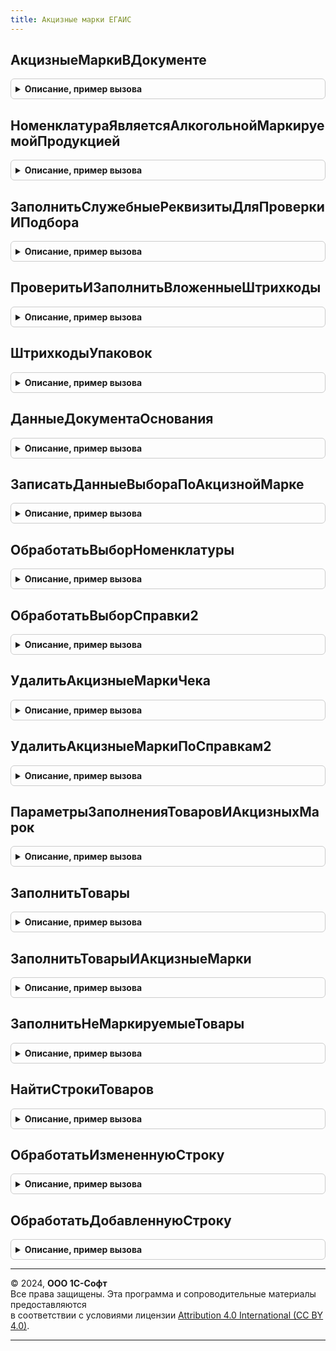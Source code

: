 ```yaml
---
title: Акцизные марки ЕГАИС
---
```



## АкцизныеМаркиВДокументе
<details style="margin: 1em 0; padding: 0.5em; border: 1px solid #ccc; border-radius: 6px;">

<summary style="font-weight: bold; cursor: pointer;">Описание, пример вызова</summary>

```bsl

Функция АкцизныеМаркиВДокументе(Форма, ПараметрыСканирования) Экспорт
```

Пример вызова
```bsl
Результат = АкцизныеМаркиЕГАИС.АкцизныеМаркиВДокументе(Форма, ПараметрыСканирования) 
```
</details>

## НоменклатураЯвляетсяАлкогольнойМаркируемойПродукцией
<details style="margin: 1em 0; padding: 0.5em; border: 1px solid #ccc; border-radius: 6px;">

<summary style="font-weight: bold; cursor: pointer;">Описание, пример вызова</summary>

```bsl

Функция НоменклатураЯвляетсяАлкогольнойМаркируемойПродукцией(Номенклатура) Экспорт
```

Пример вызова
```bsl
Результат = АкцизныеМаркиЕГАИС.НоменклатураЯвляетсяАлкогольнойМаркируемойПродукцией(Номенклатура) 
```
</details>

## ЗаполнитьСлужебныеРеквизитыДляПроверкиИПодбора
<details style="margin: 1em 0; padding: 0.5em; border: 1px solid #ccc; border-radius: 6px;">

<summary style="font-weight: bold; cursor: pointer;">Описание, пример вызова</summary>

```bsl

Процедура ЗаполнитьСлужебныеРеквизитыДляПроверкиИПодбора(ВходящиеДанные, ЧастичноеВыбытиеДоступно) Экспорт
```

Пример вызова
```bsl
АкцизныеМаркиЕГАИС.ЗаполнитьСлужебныеРеквизитыДляПроверкиИПодбора(ВходящиеДанные, ЧастичноеВыбытиеДоступно) 
```
</details>

## ПроверитьИЗаполнитьВложенныеШтрихкоды
<details style="margin: 1em 0; padding: 0.5em; border: 1px solid #ccc; border-radius: 6px;">

<summary style="font-weight: bold; cursor: pointer;">Описание, пример вызова</summary>

```bsl

Процедура ПроверитьИЗаполнитьВложенныеШтрихкоды(ДеревоУпаковок, ВложенныеШтрихкоды, АкцизныеМаркиВДокументе, Экспорт
```

Пример вызова
```bsl
АкцизныеМаркиЕГАИС.ПроверитьИЗаполнитьВложенныеШтрихкоды(ДеревоУпаковок, ВложенныеШтрихкоды, АкцизныеМаркиВДокументе, );
```
</details>

## ШтрихкодыУпаковок
<details style="margin: 1em 0; padding: 0.5em; border: 1px solid #ccc; border-radius: 6px;">

<summary style="font-weight: bold; cursor: pointer;">Описание, пример вызова</summary>

```bsl

Функция ШтрихкодыУпаковок(Источник, ОрганизацияЕГАИС, ИмяКолонкиАлкогольнаяПродукция = "АлкогольнаяПродукция", Экспорт
```

Пример вызова
```bsl
Результат = АкцизныеМаркиЕГАИС.ШтрихкодыУпаковок(Источник, ОрганизацияЕГАИС, ИмяКолонкиАлкогольнаяПродукция, );
```
</details>

## ДанныеДокументаОснования
<details style="margin: 1em 0; padding: 0.5em; border: 1px solid #ccc; border-radius: 6px;">

<summary style="font-weight: bold; cursor: pointer;">Описание, пример вызова</summary>

```bsl

Функция ДанныеДокументаОснования(ПараметрыСканирования) Экспорт
```

Пример вызова
```bsl
Результат = АкцизныеМаркиЕГАИС.ДанныеДокументаОснования(ПараметрыСканирования) 
```
</details>

## ЗаписатьДанныеВыбораПоАкцизнойМарке
<details style="margin: 1em 0; padding: 0.5em; border: 1px solid #ccc; border-radius: 6px;">

<summary style="font-weight: bold; cursor: pointer;">Описание, пример вызова</summary>

```bsl

Процедура ЗаписатьДанныеВыбораПоАкцизнойМарке(ДанныеШтрихкода, ДанныеВыбора) Экспорт
```

Пример вызова
```bsl
АкцизныеМаркиЕГАИС.ЗаписатьДанныеВыбораПоАкцизнойМарке(ДанныеШтрихкода, ДанныеВыбора) 
```
</details>

## ОбработатьВыборНоменклатуры
<details style="margin: 1em 0; padding: 0.5em; border: 1px solid #ccc; border-radius: 6px;">

<summary style="font-weight: bold; cursor: pointer;">Описание, пример вызова</summary>

```bsl

Функция ОбработатьВыборНоменклатуры(Форма, РезультатВыбора, РезультатОбработкиШтрихкода, КэшированныеЗначения) Экспорт
```

Пример вызова
```bsl
Результат = АкцизныеМаркиЕГАИС.ОбработатьВыборНоменклатуры(Форма, РезультатВыбора, РезультатОбработкиШтрихкода, КэшированныеЗначения) 
```
</details>

## ОбработатьВыборСправки2
<details style="margin: 1em 0; padding: 0.5em; border: 1px solid #ccc; border-radius: 6px;">

<summary style="font-weight: bold; cursor: pointer;">Описание, пример вызова</summary>

```bsl

Функция ОбработатьВыборСправки2(Форма, РезультатВыбора, РезультатОбработкиШтрихкода, КэшированныеЗначения) Экспорт
```

Пример вызова
```bsl
Результат = АкцизныеМаркиЕГАИС.ОбработатьВыборСправки2(Форма, РезультатВыбора, РезультатОбработкиШтрихкода, КэшированныеЗначения) 
```
</details>

## УдалитьАкцизныеМаркиЧека
<details style="margin: 1em 0; padding: 0.5em; border: 1px solid #ccc; border-radius: 6px;">

<summary style="font-weight: bold; cursor: pointer;">Описание, пример вызова</summary>

```bsl

// Удаляет акцизные марки по идентификаторам строк.
//
// Параметры:
//  Форма - ФормаКлиентскогоПриложения - Форма.
//  Данные - Массив Из Строка - Идентификаторы строк акцизных марок.
//
Процедура УдалитьАкцизныеМаркиЧека(Форма, Данные) Экспорт
```

Пример вызова
```bsl
АкцизныеМаркиЕГАИС.УдалитьАкцизныеМаркиЧека(Форма, Данные) 
```
</details>

## УдалитьАкцизныеМаркиПоСправкам2
<details style="margin: 1em 0; padding: 0.5em; border: 1px solid #ccc; border-radius: 6px;">

<summary style="font-weight: bold; cursor: pointer;">Описание, пример вызова</summary>

```bsl

// Удаляет акцизные марки по справкам 2.
//
// Параметры:
//  Форма - ФормаКлиентскогоПриложения - Форма
//  Данные - Массив Из СправочникСсылка.Справки2ЕГАИС - Справки 2.
//
Процедура УдалитьАкцизныеМаркиПоСправкам2(Форма, Данные) Экспорт
```

Пример вызова
```bsl
АкцизныеМаркиЕГАИС.УдалитьАкцизныеМаркиПоСправкам2(Форма, Данные) 
```
</details>

## ПараметрыЗаполненияТоваровИАкцизныхМарок
<details style="margin: 1em 0; padding: 0.5em; border: 1px solid #ccc; border-radius: 6px;">

<summary style="font-weight: bold; cursor: pointer;">Описание, пример вызова</summary>

```bsl

Функция ПараметрыЗаполненияТоваровИАкцизныхМарок(Контекст, ДобавлятьКоличество = Истина, ПараметрыСканирования = Неопределено) Экспорт
```

Пример вызова
```bsl
Результат = АкцизныеМаркиЕГАИС.ПараметрыЗаполненияТоваровИАкцизныхМарок(Контекст, ДобавлятьКоличество, ПараметрыСканирования);
```
</details>

## ЗаполнитьТовары
<details style="margin: 1em 0; padding: 0.5em; border: 1px solid #ccc; border-radius: 6px;">

<summary style="font-weight: bold; cursor: pointer;">Описание, пример вызова</summary>

```bsl

// Заполняет табличную часть Товары по данным дерева упаковок.
//
// Параметры:
//  ДокументОбъект - ДокументОбъект - Заполняемый документ.
//  ДеревоУпаковок - ДеревоЗначений - дерево упаковок.
//  УпаковкаВерхнегоУровня - СправочникСсылка.ШтрихкодыУпаковокТоваров - Упаковка верхнего уровня.
//
Процедура ЗаполнитьТовары(ДокументОбъект, ДеревоУпаковок, ПараметрыЗаполнения) Экспорт
```

Пример вызова
```bsl
АкцизныеМаркиЕГАИС.ЗаполнитьТовары(ДокументОбъект, ДеревоУпаковок, ПараметрыЗаполнения) 
```
</details>

## ЗаполнитьТоварыИАкцизныеМарки
<details style="margin: 1em 0; padding: 0.5em; border: 1px solid #ccc; border-radius: 6px;">

<summary style="font-weight: bold; cursor: pointer;">Описание, пример вызова</summary>

```bsl

// Заполняет табличные части Акцизные марки и Товары по данным дерева упаковок.
//
// Параметры:
//  ДокументОбъект - ДокументОбъект - Заполняемый документ.
//  ДеревоУпаковок - ДеревоЗначений - дерево упаковок.
//  УпаковкаВерхнегоУровня - СправочникСсылка.ШтрихкодыУпаковокТоваров - Упаковка верхнего уровня.
//
Процедура ЗаполнитьТоварыИАкцизныеМарки(ДокументОбъект, ДеревоУпаковок, ПараметрыЗаполнения, УпаковкаВерхнегоУровня = Неопределено, ЗаполнятьТолькоТовары = Ложь) Экспорт
```

Пример вызова
```bsl
АкцизныеМаркиЕГАИС.ЗаполнитьТоварыИАкцизныеМарки(ДокументОбъект, ДеревоУпаковок, ПараметрыЗаполнения, УпаковкаВерхнегоУровня, ЗаполнятьТолькоТовары);
```
</details>

## ЗаполнитьНеМаркируемыеТовары
<details style="margin: 1em 0; padding: 0.5em; border: 1px solid #ccc; border-radius: 6px;">

<summary style="font-weight: bold; cursor: pointer;">Описание, пример вызова</summary>

```bsl

// Заполняет табличную часть Товары по данным таблицы немаркируемой продукции.
//
// Параметры:
//  ДокументОбъект - ДокументОбъект - Заполняемый документ.
//  ДеревоУпаковок - ДеревоЗначений - дерево упаковок.
//  ПараметрыЗаполнения - Структура - Параметры, полученные из функции ПараметрыЗаполненияТоваровИАкцизныхМарок.
//
Процедура ЗаполнитьНеМаркируемыеТовары(ДокументОбъект, ТаблицаНеМаркируемойПродукции, ПараметрыЗаполнения) Экспорт
```

Пример вызова
```bsl
АкцизныеМаркиЕГАИС.ЗаполнитьНеМаркируемыеТовары(ДокументОбъект, ТаблицаНеМаркируемойПродукции, ПараметрыЗаполнения) 
```
</details>

## НайтиСтрокиТоваров
<details style="margin: 1em 0; padding: 0.5em; border: 1px solid #ccc; border-radius: 6px;">

<summary style="font-weight: bold; cursor: pointer;">Описание, пример вызова</summary>

```bsl

Функция НайтиСтрокиТоваров(Товары, ПараметрыОтбора, Справка2, АлкогольнаяПродукция, ПараметрыЗаполнения, ТипШтрихкода = Неопределено) Экспорт
```

Пример вызова
```bsl
Результат = АкцизныеМаркиЕГАИС.НайтиСтрокиТоваров(Товары, ПараметрыОтбора, Справка2, АлкогольнаяПродукция, ПараметрыЗаполнения, ТипШтрихкода);
```
</details>

## ОбработатьИзмененнуюСтроку
<details style="margin: 1em 0; padding: 0.5em; border: 1px solid #ccc; border-radius: 6px;">

<summary style="font-weight: bold; cursor: pointer;">Описание, пример вызова</summary>

```bsl

Процедура ОбработатьИзмененнуюСтроку(СтрокаТЧТовары, ПараметрыЗаполнения, Количество, ЭтоМаркируемаяПродукция = Истина) Экспорт
```

Пример вызова
```bsl
АкцизныеМаркиЕГАИС.ОбработатьИзмененнуюСтроку(СтрокаТЧТовары, ПараметрыЗаполнения, Количество, ЭтоМаркируемаяПродукция);
```
</details>

## ОбработатьДобавленнуюСтроку
<details style="margin: 1em 0; padding: 0.5em; border: 1px solid #ccc; border-radius: 6px;">

<summary style="font-weight: bold; cursor: pointer;">Описание, пример вызова</summary>

```bsl

Процедура ОбработатьДобавленнуюСтроку(СтрокаТЧТовары, ПараметрыЗаполнения, Количество, ЭтоМаркируемаяПродукция = Истина) Экспорт
```

Пример вызова
```bsl
АкцизныеМаркиЕГАИС.ОбработатьДобавленнуюСтроку(СтрокаТЧТовары, ПараметрыЗаполнения, Количество, ЭтоМаркируемаяПродукция);
```
</details>

---

© 2024, **ООО 1С-Софт**  
Все права защищены. Эта программа и сопроводительные материалы предоставляются  
в соответствии с условиями лицензии [Attribution 4.0 International (CC BY 4.0)](https://creativecommons.org/licenses/by/4.0/legalcode).

---
